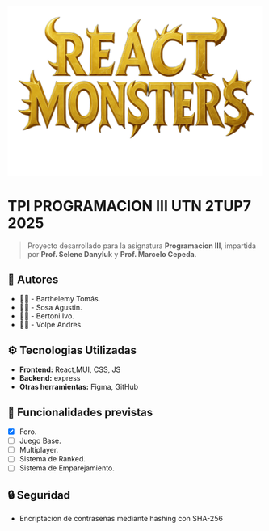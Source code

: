 ![Logo del juego](https://github.com/Agus-Sosa/ReactMonster/blob/tomasB-devlop/Client/client/src/assets/img/title_game.png?raw=true)

# TPI PROGRAMACION III UTN 2TUP7 2025

> Proyecto desarrollado para la asignatura **Programacion III**, impartida por **Prof. Selene Danyluk** y **Prof. Marcelo Cepeda**.

## 👥 Autores

- 👩‍💻 - Barthelemy Tomás.
- 👩‍💻 - Sosa Agustin.
- 👩‍💻 - Bertoni Ivo.
- 👩‍💻 - Volpe Andres.

## ⚙️ Tecnologias Utilizadas

- **Frontend:** React,MUI, CSS, JS
- **Backend:** express
- **Otras herramientas:** Figma, GitHub

## 📌 Funcionalidades previstas

- [x] Foro.
- [ ] Juego Base.
- [ ] Multiplayer.
- [ ] Sistema de Ranked.
- [ ] Sistema de Emparejamiento.

## 🔒 Seguridad

- Encriptacion de contraseñas mediante hashing con SHA-256

